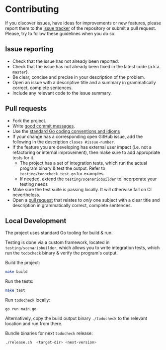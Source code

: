 # Contributing

If you discover issues, have ideas for improvements or new features,
please report them to the [issue tracker](https://github.com/preslavmihaylov/todocheck/issues) of the repository or
submit a pull request. Please, try to follow these guidelines when you do so.

## Issue reporting

* Check that the issue has not already been reported.
* Check that the issue has not already been fixed in the latest code
  (a.k.a. `master`).
* Be clear, concise and precise in your description of the problem.
* Open an issue with a descriptive title and a summary in grammatically correct,
  complete sentences.
* Include any relevant code to the issue summary.

## Pull requests

* Fork the project.
* Write [good commit messages](https://tbaggery.com/2008/04/19/a-note-about-git-commit-messages.html).
* Use the [standard Go coding conventions and idioms](https://golang.org/doc/effective_go.html)
* If your change has a corresponding open GitHub issue, add the following in the description `closes #issue-number`.
* If the feature you are developing has external user impact (i.e. not a refactoring or internal improvement), then make sure to add appropriate tests for it.
  * The project has a set of integration tests, which run the actual program binary & test the output. Refer to `testing/todocheck_test.go` for examples.
  * If needed, extend the `testing/scenariobuilder` to incorporate your testing needs
* Make sure the test suite is passing locally. It will otherwise fail on CI nevertheless.
* Open a [pull request](https://docs.github.com/en/github/collaborating-with-issues-and-pull-requests/about-pull-requests) that relates to *only* one subject with a clear title
  and description in grammatically correct, complete sentences.

## Local Development
The project uses standard Go tooling for build & run.

Testing is done via a custom framework, located in `testing/scenariobuilder`, which allows you to write integration tests, which run the `todocheck` binary & verify the program's output.

Build the project:
```bash
make build
```

Run the tests:
```bash
make test
```

Run `todocheck` locally:
```
go run main.go
```

Alternatively, copy the build output binary `./todocheck` to the relevant location and run from there.

Bundle binaries for next `todocheck` release:
```bash
./release.sh  <target-dir> <next-version>
```
